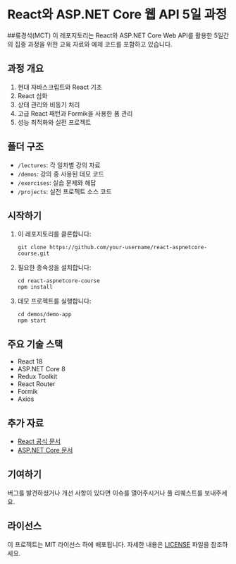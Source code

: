 # React와 ASP.NET Core 웹 API 5일 과정
##류경석(MCT)
이 레포지토리는 React와 ASP.NET Core Web API를 활용한 5일간의 집중 과정을 위한 교육 자료와 예제 코드를 포함하고 있습니다.

## 과정 개요

1. 현대 자바스크립트와 React 기초
2. React 심화
3. 상태 관리와 비동기 처리
4. 고급 React 패턴과 Formik을 사용한 폼 관리
5. 성능 최적화와 실전 프로젝트

## 폴더 구조

- `/lectures`: 각 일차별 강의 자료
- `/demos`: 강의 중 사용된 데모 코드
- `/exercises`: 실습 문제와 해답
- `/projects`: 실전 프로젝트 소스 코드

## 시작하기

1. 이 레포지토리를 클론합니다:
   ```
   git clone https://github.com/your-username/react-aspnetcore-course.git
   ```

2. 필요한 종속성을 설치합니다:
   ```
   cd react-aspnetcore-course
   npm install
   ```

3. 데모 프로젝트를 실행합니다:
   ```
   cd demos/demo-app
   npm start
   ```

## 주요 기술 스택

- React 18
- ASP.NET Core 8
- Redux Toolkit
- React Router
- Formik
- Axios

## 추가 자료

- [React 공식 문서](https://reactjs.org/docs/getting-started.html)
- [ASP.NET Core 문서](https://docs.microsoft.com/en-us/aspnet/core/?view=aspnetcore-8.0)

## 기여하기

버그를 발견하셨거나 개선 사항이 있다면 이슈를 열어주시거나 풀 리퀘스트를 보내주세요.

## 라이선스

이 프로젝트는 MIT 라이선스 하에 배포됩니다. 자세한 내용은 [LICENSE](LICENSE) 파일을 참조하세요.
